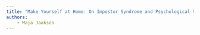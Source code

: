 ```yaml
---
title: "Make Yourself at Home: On Impostor Syndrome and Psychological Safety"
authors:
    - Maja Jaakson
---
```

